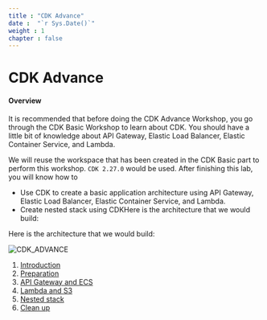 ```yaml
---
title : "CDK Advance"
date :  "`r Sys.Date()`" 
weight : 1 
chapter : false
---
```


# CDK Advance

#### Overview

It is recommended that before doing the CDK Advance Workshop, you go through the CDK Basic Workshop to learn about CDK. You should have a little bit of knowledge about API Gateway, Elastic Load Balancer, Elastic Container Service, and Lambda. 

We will reuse the workspace that has been created in the CDK Basic part to perform this workshop. `CDK 2.27.0` would be used. After finishing this lab, you will know how to

- Use CDK to create a basic application architecture using API Gateway, Elastic Load Balancer, Elastic Container Service, and Lambda.
- Create nested stack using CDKHere is the architecture that we would build:

Here is the architecture that we would build:

![CDK_ADVANCE](/images/1-cdkadvanceintro/CDKAdvanceArch.jpg)


1. [Introduction](1-introduce/)
2. [Preparation](2-prerequiste/)
3. [API Gateway and ECS](3-apigatewayandecs/)
4. [Lambda and S3](4-lambdaands3/)
5. [Nested stack](5-nestedstack/)
6. [Clean up](6-cleanup/)